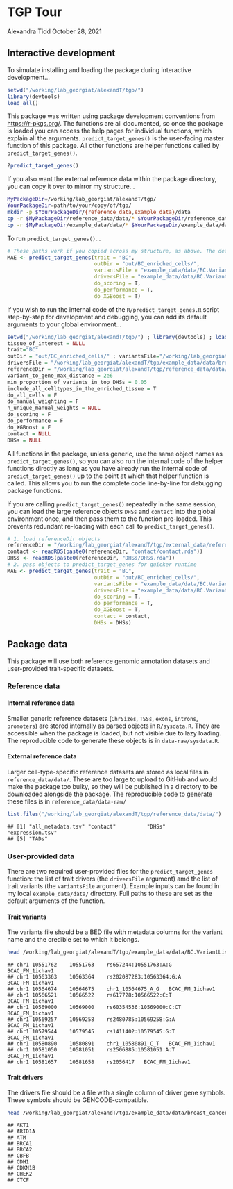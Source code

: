 TGP Tour
================
Alexandra Tidd
October 28, 2021

## Interactive development

To simulate installing and loading the package during interactive development...

``` r
setwd("/working/lab_georgiat/alexandT/tgp/")
library(devtools)
load_all()
```

This package was written using package development conventions from <https://r-pkgs.org/>. The functions are all documented, so once the package is loaded you can access the help pages for individual functions, which explain all the arguments. `predict_target_genes()` is the user-facing master function of this package. All other functions are helper functions called by `predict_target_genes()`.

``` r
?predict_target_genes()
```

If you also want the external reference data within the package directory, you can copy it over to mirror my structure...

``` bash
MyPackageDir=/working/lab_georgiat/alexandT/tgp/
YourPackageDir=path/to/your/copy/of/tgp/
mkdir -p $YourPackageDir/{reference_data,example_data}/data
cp -r $MyPackageDir/reference_data/data/* $YourPackageDir/reference_data/data/
cp -r $MyPackageDir/example_data/data/* $YourPackageDir/example_data/data/
```

To run `predict_target_genes()`...

``` r
# These paths work if you copied across my structure, as above. The default paths are full paths to my files, so should work the same.
MAE <- predict_target_genes(trait = "BC",
                            outDir = "out/BC_enriched_cells/",
                            variantsFile = "example_data/data/BC.VariantList.bed",
                            driversFile = "example_data/data/BC.VariantList.bed",
                            do_scoring = T,
                            do_performance = T,
                            do_XGBoost = T)
```

If you wish to run the internal code of the `R/predict_target_genes.R` script step-by-step for development and debugging, you can add its default arguments to your global environment...

``` r
setwd("/working/lab_georgiat/alexandT/tgp/") ; library(devtools) ; load_all() 
tissue_of_interest = NULL 
trait="BC" 
outDir = "out/BC_enriched_cells/" ; variantsFile="/working/lab_georgiat/alexandT/tgp/example_data/data/BC.VariantList.bed" 
driversFile = "/working/lab_georgiat/alexandT/tgp/example_data/data/breast_cancer_drivers_2021.txt" 
referenceDir = "/working/lab_georgiat/alexandT/tgp/reference_data/data/" 
variant_to_gene_max_distance = 2e6 
min_proportion_of_variants_in_top_DHSs = 0.05 
include_all_celltypes_in_the_enriched_tissue = T 
do_all_cells = F 
do_manual_weighting = F 
n_unique_manual_weights = NULL 
do_scoring = F 
do_performance = F 
do_XGBoost = F 
contact = NULL 
DHSs = NULL
```

All functions in the package, unless generic, use the same object names as `predict_target_genes()`, so you can also run the internal code of the helper functions directly as long as you have already run the internal code of `predict_target_genes()` up to the point at which that helper function is called. This allows you to run the complete code line-by-line for debugging package functions.

If you are calling `predict_target_genes()` repeatedly in the same session, you can load the large reference objects `DHSs` and `contact` into the global environment once, and then pass them to the function pre-loaded. This prevents redundant re-loading with each call to `predict_target_genes()`.

``` r
# 1. load referenceDir objects
referenceDir = "/working/lab_georgiat/alexandT/tgp/external_data/reference/"
contact <- readRDS(paste0(referenceDir, "contact/contact.rda"))
DHSs <- readRDS(paste0(referenceDir, "DHSs/DHSs.rda"))
# 2. pass objects to predict_target_genes for quicker runtime
MAE <- predict_target_genes(trait = "BC",
                            outDir = "out/BC_enriched_cells/",
                            variantsFile = "example_data/data/BC.VariantList.bed",
                            driversFile = "example_data/data/BC.VariantList.bed",
                            do_scoring = T,
                            do_performance = T,
                            do_XGBoost = T,
                            contact = contact,
                            DHSs = DHSs)
```

## Package data

This package will use both reference genomic annotation datasets and user-provided trait-specific datasets.

### Reference data

#### Internal reference data

Smaller generic reference datasets (`ChrSizes`, `TSSs`, `exons`, `introns`, `promoters`) are stored internally as parsed objects in `R/sysdata.R`. They are accessible when the package is loaded, but not visible due to lazy loading. The reproducible code to generate these objects is in `data-raw/sysdata.R`.

#### External reference data

Larger cell-type-specific reference datasets are stored as local files in `reference_data/data/`. These are too large to upload to GitHub and would make the package too bulky, so they will be published in a directory to be downloaded alongside the package. The reproducible code to generate these files is in `reference_data/data-raw/`

``` r
list.files("/working/lab_georgiat/alexandT/tgp/reference_data/data/")
```

    ## [1] "all_metadata.tsv" "contact"          "DHSs"             "expression.tsv"  
    ## [5] "TADs"

### User-provided data

There are two required user-provided files for the `predict_target_genes` function: the list of trait drivers (the `driversFile` argument) amd the list of trait variants (the `variantsFile` argument). Example inputs can be found in my local `example_data/data/` directory. Full paths to these are set as the default arguments of the function.

#### Trait variants

The variants file should be a BED file with metadata columns for the variant name and the credible set to which it belongs.

``` bash
head /working/lab_georgiat/alexandT/tgp/example_data/data/BC.VariantList.bed
```

    ## chr1 10551762    10551763    rs657244:10551763:A:G   BCAC_FM_1ichav1
    ## chr1 10563363    10563364    rs202087283:10563364:G:A    BCAC_FM_1ichav1
    ## chr1 10564674    10564675    chr1_10564675_A_G   BCAC_FM_1ichav1
    ## chr1 10566521    10566522    rs617728:10566522:C:T   BCAC_FM_1ichav1
    ## chr1 10569000    10569000    rs60354536:10569000:C:CT    BCAC_FM_1ichav1
    ## chr1 10569257    10569258    rs2480785:10569258:G:A  BCAC_FM_1ichav1
    ## chr1 10579544    10579545    rs1411402:10579545:G:T  BCAC_FM_1ichav1
    ## chr1 10580890    10580891    chr1_10580891_C_T   BCAC_FM_1ichav1
    ## chr1 10581050    10581051    rs2506885:10581051:A:T  BCAC_FM_1ichav1
    ## chr1 10581657    10581658    rs2056417   BCAC_FM_1ichav1

#### Trait drivers

The drivers file should be a file with a single column of driver gene symbols. These symbols should be GENCODE-compatible.

``` bash
head /working/lab_georgiat/alexandT/tgp/example_data/data/breast_cancer_drivers_2021.txt
```

    ## AKT1
    ## ARID1A
    ## ATM
    ## BRCA1
    ## BRCA2
    ## CBFB
    ## CDH1
    ## CDKN1B
    ## CHEK2
    ## CTCF
